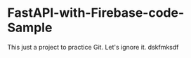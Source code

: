 # FastAPI-with-Firebase-code-Sample
This just a project to practice Git. Let's ignore it. 
dskfmksdf